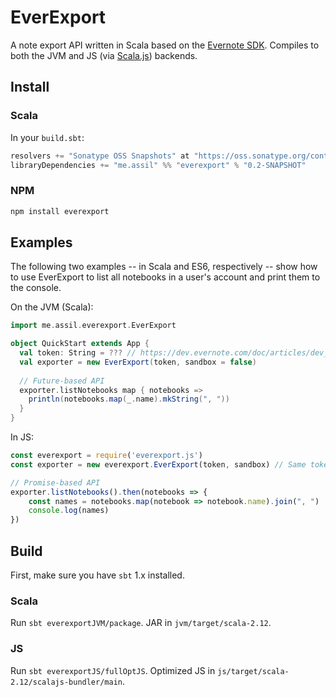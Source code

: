 # EverExport

A note export API written in Scala based on the [Evernote SDK](https://github.com/evernote/evernote-sdk-java). Compiles to both the JVM and JS (via [Scala.js](https://www.scala-js.org/)) backends.

## Install

### Scala

In your `build.sbt`:

```scala
resolvers += "Sonatype OSS Snapshots" at "https://oss.sonatype.org/content/repositories/snapshots"
libraryDependencies += "me.assil" %% "everexport" % "0.2-SNAPSHOT"
```

### NPM

```bash
npm install everexport
```

## Examples

The following two examples -- in Scala and ES6, respectively -- show how to use EverExport to list all notebooks in a user's account and print them to the console.

On the JVM (Scala):

```scala
import me.assil.everexport.EverExport

object QuickStart extends App {
  val token: String = ??? // https://dev.evernote.com/doc/articles/dev_tokens.php
  val exporter = new EverExport(token, sandbox = false)
  
  // Future-based API
  exporter.listNotebooks map { notebooks =>
    println(notebooks.map(_.name).mkString(", "))
  }
}
```

In JS:

```javascript 1.6
const everexport = require('everexport.js')
const exporter = new everexport.EverExport(token, sandbox) // Same token as above

// Promise-based API
exporter.listNotebooks().then(notebooks => {
    const names = notebooks.map(notebook => notebook.name).join(", ") 
    console.log(names)
})
```

## Build

First, make sure you have `sbt` 1.x installed.

### Scala

Run `sbt everexportJVM/package`. JAR in `jvm/target/scala-2.12`.

### JS

Run `sbt everexportJS/fullOptJS`. Optimized JS in `js/target/scala-2.12/scalajs-bundler/main`.
